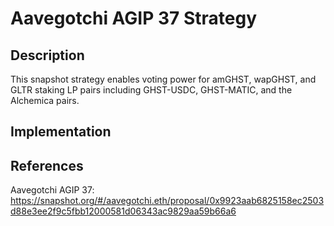 # Aavegotchi AGIP 37 Strategy

## Description

This snapshot strategy enables voting power for amGHST, wapGHST, and GLTR staking LP pairs including GHST-USDC, GHST-MATIC, and the Alchemica pairs.

## Implementation



## References

Aavegotchi AGIP 37: https://snapshot.org/#/aavegotchi.eth/proposal/0x9923aab6825158ec2503d88e3ee2f9c5fbb12000581d06343ac9829aa59b66a6